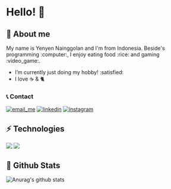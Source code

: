 # Hello! 👋

## :boy: About me
<p align='left'>My name is Yenyen Nainggolan and I'm from Indonesia. Beside's programming :computer:, I enjoy eating food :rice: and gaming :video_game:.</p>
<ul>
  <li> I’m currently just doing my hobby! :satisfied:</li>
  <li> I love ☕ & 🐈</li>
 </ul>

### 📞 Contact
<a href="mailto:imacrosid@gmail.com">![email_me](https://user-images.githubusercontent.com/17777357/92083462-44c64580-edf0-11ea-8ece-7288bc8d719b.png)</a>
<a href="">![linkedin](https://user-images.githubusercontent.com/17777357/92083474-4b54bd00-edf0-11ea-9d33-6ac50e89d40f.png)</a>
<a href="https://instagram.com/lae_nainggolan">![instagram](https://user-images.githubusercontent.com/17777357/92083471-4a239000-edf0-11ea-84c1-3d944b623984.png)</a>

## :zap: Technologies
<a href="#"><img src="https://img.shields.io/badge/NodeJS-339933.svg?&style=for-the-badge&logo=javascript&logoColor=white"/></a>
<a href="#"><img src="https://img.shields.io/badge/Python-3776AB.svg?&style=for-the-badge&logo=python&logoColor=white"/></a>
<!--<a href="#"><img src="https://img.shields.io/badge/php-%23777BB4.svg?&style=for-the-badge&logo=php&logoColor=white"/></a>-->
<!--<a href="#"><img src="https://img.shields.io/badge/mysql-%2300f.svg?&style=for-the-badge&logo=mysql&logoColor=white"/></a>-->


## :beginner: Github Stats
![Anurag's github stats](https://github-readme-stats.vercel.app/api?username=imacrosid&show_icons=true&theme=cobalt)
